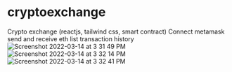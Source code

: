 # cryptoexchange
Crypto exchange (reactjs, tailwind css, smart contract)
Connect metamask
send and receive eth
list transaction history
![Screenshot 2022-03-14 at 3 31 49 PM](https://user-images.githubusercontent.com/69637460/158125186-7de13de9-950a-4aec-883e-ba0891e98408.png)
![Screenshot 2022-03-14 at 3 32 14 PM](https://user-images.githubusercontent.com/69637460/158125215-0a28f700-f46d-4020-88df-a63bb33bd16a.png)
![Screenshot 2022-03-14 at 3 32 41 PM](https://user-images.githubusercontent.com/69637460/158125224-1ce04f88-a388-4302-b42a-bea6f3fd9c60.png)
